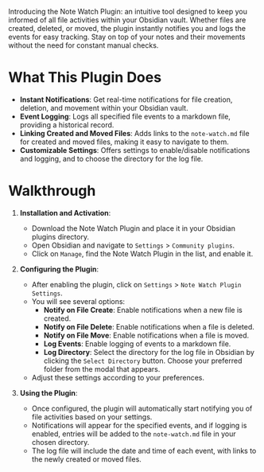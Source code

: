 Introducing the Note Watch Plugin: an intuitive tool designed to keep you informed of all file activities within your Obsidian vault. Whether files are created, deleted, or moved, the plugin instantly notifies you and logs the events for easy tracking. Stay on top of your notes and their movements without the need for constant manual checks.

# What This Plugin Does

- **Instant Notifications**: Get real-time notifications for file creation, deletion, and movement within your Obsidian vault.
- **Event Logging**: Logs all specified file events to a markdown file, providing a historical record.
- **Linking Created and Moved Files**: Adds links to the `note-watch.md` file for created and moved files, making it easy to navigate to them.
- **Customizable Settings**: Offers settings to enable/disable notifications and logging, and to choose the directory for the log file.
# Walkthrough

1. **Installation and Activation**:
    - Download the Note Watch Plugin and place it in your Obsidian plugins directory.
    - Open Obsidian and navigate to `Settings` > `Community plugins`.
    - Click on `Manage`, find the Note Watch Plugin in the list, and enable it.

2. **Configuring the Plugin**:
    
    - After enabling the plugin, click on `Settings` > `Note Watch Plugin Settings`.
    - You will see several options:
        - **Notify on File Create**: Enable notifications when a new file is created.
        - **Notify on File Delete**: Enable notifications when a file is deleted.
        - **Notify on File Move**: Enable notifications when a file is moved.
        - **Log Events**: Enable logging of events to a markdown file.
        - **Log Directory**: Select the directory for the log file in Obsidian by clicking the `Select Directory` button. Choose your preferred folder from the modal that appears.
    - Adjust these settings according to your preferences.
        
3. **Using the Plugin**:
    
    - Once configured, the plugin will automatically start notifying you of file activities based on your settings.
    - Notifications will appear for the specified events, and if logging is enabled, entries will be added to the `note-watch.md` file in your chosen directory.
    - The log file will include the date and time of each event, with links to the newly created or moved files.
        

